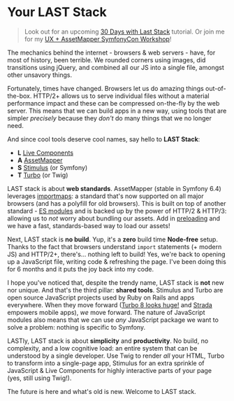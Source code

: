 # Your LAST Stack

> Look out for an upcoming [30 Days with Last Stack](https://symfonycasts.com/screencast/30-days-last)
> tutorial. Or join me for my [UX + AssetMapper SymfonyCon Workshop](https://live.symfony.com/2023-brussels-con/workshop/having-fun-and-being-productive-with-symfony-ux-and-assetmapper)!

The mechanics behind the internet - browsers & web servers - have, for most
of history, been terrible. We rounded corners using images, did transitions using
jQuery, and combined all our JS into a single file, amongst other unsavory things.

Fortunately, times have changed. Browsers let us do amazing things out-of-the-box.
HTTP/2+ allows us to serve individual files without a material performance impact
and these can be compressed on-the-fly by the web server. This means that we can build
apps in a new way, using tools that are simpler *precisely* because they
*don't* do many things that we no longer need.

And since cool tools deserve cool names, say hello to **LAST Stack**:

* **L** [Live Components](https://symfony.com/bundles/ux-live-component/current/index.html)
* **A** [AssetMapper](https://symfony.com/doc/current/frontend/asset_mapper.html)
* **S** [Stimulus](https://stimulus.hotwired.dev/) (or Symfony)
* **T** [Turbo](https://turbo.hotwired.dev/) (or Twig)

LAST stack is about **web standards**. AssetMapper (stable in Symfony
6.4) leverages [importmaps](https://developer.mozilla.org/en-US/docs/Web/HTML/Element/script/type/importmap):
a standard that's now supported on all major browsers (and has a polyfill for
old browsers). This is built on top of another standard - [ES modules](https://developer.mozilla.org/en-US/docs/Web/JavaScript/Guide/Modules)
and is backed up by the power of HTTP/2 & HTTP/3: allowing us to *not* worry
about bundling our assets. Add in [preloading](https://developer.mozilla.org/en-US/docs/Web/HTML/Attributes/rel/modulepreload)
and we have a fast, standards-based way to load our assets!

Next, LAST stack is **no build**. Yup, it's a **zero** build time **Node-free**
setup. Thanks to the fact that browsers understand `import` statements (+ modern JS)
and HTTP/2+, there's... nothing left to build! Yes, we're back to opening up a JavaScript
file, writing code & refreshing the page. I've been doing this for 6
months and it puts the joy back into my code.

I hope you've noticed that, despite the trendy name, LAST stack is **not** new
nor unique. And that's the third pillar: **shared tools**. Stimulus
and Turbo are open source JavaScript projects used by Ruby on Rails and apps
everywhere. When they move forward ([Turbo 8 looks huge!](https://dev.37signals.com/a-happier-happy-path-in-turbo-with-morphing/)
and [Strada](https://strada.hotwired.dev/) empowers mobile apps),
*we* move forward. The nature of JavaScript modules also means that we can use
*any* JavaScript package we want to solve a problem: nothing is specific to Symfony. 

LASTly, LAST stack is about **simplicity** and **productivity**. No build, no
complexity, and a low cognitive load: an entire system that can be understood
by a single developer. Use Twig to render *all* your HTML, Turbo to transform
into a single-page app, Stimulus for an extra sprinkle of JavaScript & Live
Components for highly interactive parts of your page (yes, still using Twig!).

The future is here and what's old is new. Welcome to LAST stack.

